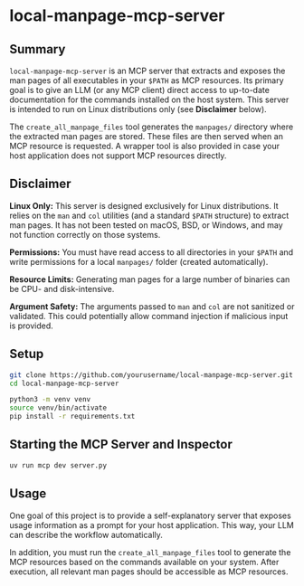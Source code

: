 # local-manpage-mcp-server

## Summary
`local-manpage-mcp-server` is an MCP server that extracts and exposes the man pages of all executables in your `$PATH` as MCP resources. Its primary goal is to give an LLM (or any MCP client) direct access to up-to-date documentation for the commands installed on the host system. This server is intended to run on Linux distributions only (see **Disclaimer** below).

The `create_all_manpage_files` tool generates the `manpages/` directory where the extracted man pages are stored. These files are then served when an MCP resource is requested. A wrapper tool is also provided in case your host application does not support MCP resources directly.

## Disclaimer

**Linux Only:** This server is designed exclusively for Linux distributions. It relies on the `man` and `col` utilities (and a standard `$PATH` structure) to extract man pages. It has not been tested on macOS, BSD, or Windows, and may not function correctly on those systems.

**Permissions:** You must have read access to all directories in your `$PATH` and write permissions for a local `manpages/` folder (created automatically).

**Resource Limits:** Generating man pages for a large number of binaries can be CPU- and disk-intensive.

**Argument Safety:** The arguments passed to `man` and `col` are not sanitized or validated. This could potentially allow command injection if malicious input is provided.

## Setup

```bash
git clone https://github.com/yourusername/local-manpage-mcp-server.git
cd local-manpage-mcp-server

python3 -m venv venv
source venv/bin/activate
pip install -r requirements.txt
```

## Starting the MCP Server and Inspector

```bash
uv run mcp dev server.py
```

## Usage

One goal of this project is to provide a self-explanatory server that exposes usage information as a prompt for your host application. This way, your LLM can describe the workflow automatically.

In addition, you must run the `create_all_manpage_files` tool to generate the MCP resources based on the commands available on your system. After execution, all relevant man pages should be accessible as MCP resources.